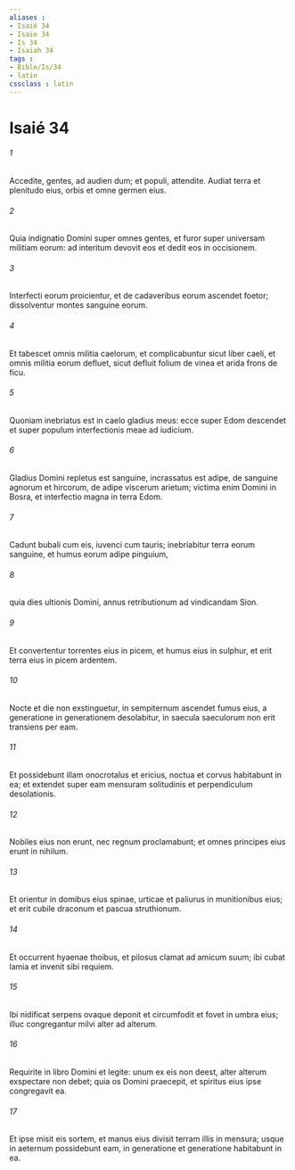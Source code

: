 ```yaml
---
aliases : 
- Isaié 34
- Isaïe 34
- Is 34
- Isaiah 34
tags : 
- Bible/Is/34
- latin
cssclass : latin
---
```


# Isaié 34

###### 1
Accedite, gentes, ad audien dum; et populi, attendite. Audiat terra et plenitudo eius, orbis et omne germen eius.
###### 2
Quia indignatio Domini super omnes gentes, et furor super universam militiam eorum: ad interitum devovit eos et dedit eos in occisionem.
###### 3
Interfecti eorum proicientur, et de cadaveribus eorum ascendet foetor; dissolventur montes sanguine eorum.
###### 4
Et tabescet omnis militia caelorum, et complicabuntur sicut liber caeli, et omnis militia eorum defluet, sicut defluit folium de vinea et arida frons de ficu.
###### 5
Quoniam inebriatus est in caelo gladius meus: ecce super Edom descendet et super populum interfectionis meae ad iudicium.
###### 6
Gladius Domini repletus est sanguine, incrassatus est adipe, de sanguine agnorum et hircorum, de adipe viscerum arietum; victima enim Domini in Bosra, et interfectio magna in terra Edom.
###### 7
Cadunt bubali cum eis, iuvenci cum tauris; inebriabitur terra eorum sanguine, et humus eorum adipe pinguium,
###### 8
quia dies ultionis Domini, annus retributionum ad vindicandam Sion.
###### 9
Et convertentur torrentes eius in picem, et humus eius in sulphur, et erit terra eius in picem ardentem.
###### 10
Nocte et die non exstinguetur, in sempiternum ascendet fumus eius, a generatione in generationem desolabitur, in saecula saeculorum non erit transiens per eam.
###### 11
Et possidebunt illam onocrotalus et ericius, noctua et corvus habitabunt in ea; et extendet super eam mensuram solitudinis et perpendiculum desolationis.
###### 12
Nobiles eius non erunt, nec regnum proclamabunt; et omnes principes eius erunt in nihilum.
###### 13
Et orientur in domibus eius spinae, urticae et paliurus in munitionibus eius; et erit cubile draconum et pascua struthionum.
###### 14
Et occurrent hyaenae thoibus, et pilosus clamat ad amicum suum; ibi cubat lamia et invenit sibi requiem.
###### 15
Ibi nidificat serpens ovaque deponit et circumfodit et fovet in umbra eius; illuc congregantur milvi alter ad alterum.
###### 16
Requirite in libro Domini et legite: unum ex eis non deest, alter alterum exspectare non debet; quia os Domini praecepit, et spiritus eius ipse congregavit ea. 
###### 17
Et ipse misit eis sortem, et manus eius divisit terram illis in mensura; usque in aeternum possidebunt eam, in generatione et generatione habitabunt in ea.
